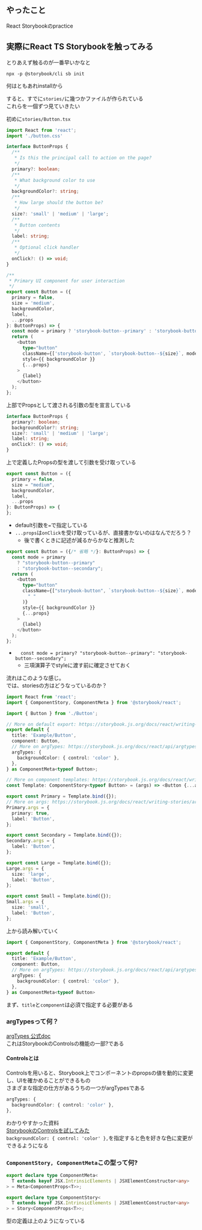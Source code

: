 ## やったこと
React Storybookのpractice  

## 実際にReact TS Storybookを触ってみる
とりあえず触るのが一番早いかなと  

```shell
npx -p @storybook/cli sb init
```

何はともあれinstallから  

すると、すでに`stories/`に幾つかファイルが作られている  
これらを一個ずつ見ていきたい  

初めに`stories/Button.tsx`
```ts
import React from 'react';
import './button.css'

interface ButtonProps {
  /**
   * Is this the principal call to action on the page?
   */
  primary?: boolean;
  /**
   * What background color to use
   */
  backgroundColor?: string;
  /**
   * How large should the button be?
   */
  size?: 'small' | 'medium' | 'large';
  /**
   * Button contents
   */
  label: string;
  /**
   * Optional click handler
   */
  onClick?: () => void;
}

/**
 * Primary UI component for user interaction
 */
export const Button = ({
  primary = false,
  size = 'medium',
  backgroundColor,
  label,
  ...props
}: ButtonProps) => {
  const mode = primary ? 'storybook-button--primary' : 'storybook-button--secondary';
  return (
    <button
      type="button"
      className={['storybook-button', `storybook-button--${size}`, mode].join(' ')}
      style={{ backgroundColor }}
      {...props}
    >
      {label}
    </button>
  );
};
```

上部でPropsとして渡される引数の型を宣言している  
```ts
interface ButtonProps {
  primary?: boolean;
  backgroundColor?: string;
  size?: 'small' | 'medium' | 'large';
  label: string;
  onClick?: () => void;
}
```

上で定義したPropsの型を渡して引数を受け取っている
```ts
export const Button = ({
  primary = false,
  size = "medium",
  backgroundColor,
  label,
  ...props
}: ButtonProps) => {
};
```
- default引数を`=`で指定している
- `...props`は`onClick`を受け取っているが、直接書かないのはなんでだろう？
  - 後で書くときに記述が減るからかなと推測した

```ts
export const Button = ({/* 省略 */}: ButtonProps) => {
  const mode = primary
    ? "storybook-button--primary"
    : "storybook-button--secondary";
  return (
    <button
      type="button"
      className={["storybook-button", `storybook-button--${size}`, mode].join(
        " "
      )}
      style={{ backgroundColor }}
      {...props}
    >
      {label}
    </button>
  );
};
```
- `  const mode = primary? "storybook-button--primary": "storybook-button--secondary";`
  - 三項演算子でstyleに渡す前に確定させておく

流れはこのような感じ。  
では、storiesの方はどうなっているのか？  

```ts
import React from 'react';
import { ComponentStory, ComponentMeta } from '@storybook/react';

import { Button } from './Button';

// More on default export: https://storybook.js.org/docs/react/writing-stories/introduction#default-export
export default {
  title: 'Example/Button',
  component: Button,
  // More on argTypes: https://storybook.js.org/docs/react/api/argtypes
  argTypes: {
    backgroundColor: { control: 'color' },
  },
} as ComponentMeta<typeof Button>;

// More on component templates: https://storybook.js.org/docs/react/writing-stories/introduction#using-args
const Template: ComponentStory<typeof Button> = (args) => <Button {...args} />;

export const Primary = Template.bind({});
// More on args: https://storybook.js.org/docs/react/writing-stories/args
Primary.args = {
  primary: true,
  label: 'Button',
};

export const Secondary = Template.bind({});
Secondary.args = {
  label: 'Button',
};

export const Large = Template.bind({});
Large.args = {
  size: 'large',
  label: 'Button',
};

export const Small = Template.bind({});
Small.args = {
  size: 'small',
  label: 'Button',
};
```

上から読み解いていく  
```ts
import { ComponentStory, ComponentMeta } from '@storybook/react';

export default {
  title: 'Example/Button',
  component: Button,
  // More on argTypes: https://storybook.js.org/docs/react/api/argtypes
  argTypes: {
    backgroundColor: { control: 'color' },
  },
} as ComponentMeta<typeof Button>
```
まず、`title`と`component`は必須で指定する必要がある  
### argTypesって何？
[argTypes 公式doc](https://storybook.js.org/docs/react/api/argtypes)  
これはStorybookのControlsの機能の一部?である  
#### Controlsとは
Controlsを用いると、Storybook上でコンポーネントのpropsの値を動的に変更し、UIを確かめることができるもの  
さまざまな指定の仕方があるうちの一つがargTypesである 

```ts
argTypes: {
  backgroundColor: { control: 'color' },
},
```
わかりやすかった資料  
[StorybookのControlsを試してみた](https://blog.web.nifty.com/engineer/3540)  
`backgroundColor: { control: 'color' },`を指定すると色を好きな色に変更ができるようになる  

### `ComponentStory, ComponentMeta`この型って何?
```ts
export declare type ComponentMeta<
  T extends keyof JSX.IntrinsicElements | JSXElementConstructor<any>
> = Meta<ComponentProps<T>>;

export declare type ComponentStory<
  T extends keyof JSX.IntrinsicElements | JSXElementConstructor<any>
> = Story<ComponentProps<T>>;
```
型の定義は上のようになっている  
